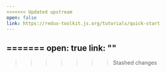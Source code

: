 ```yaml
---
<<<<<<< Updated upstream
open: false
link: https://redux-toolkit.js.org/tutorials/quick-start
---
```

=======
open: true
link: ""
---
>>>>>>> Stashed changes
